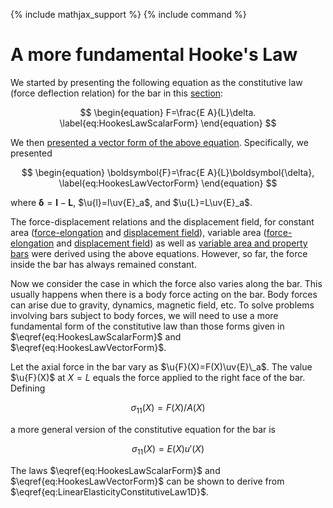 {% include mathjax_support %}
{% include command %}

# A more fundamental Hooke's Law

We started by presenting the following equation as the constitutive law (force deflection relation) for the bar in this [section](./Bars.md): 

$$
\begin{equation}
F=\frac{E A}{L}\delta.
\label{eq:HookesLawScalarForm}
\end{equation}
$$


We then [presented a vector form of the above equation](./VectorFormHookesLaw.md). Specifically, we presented

$$
\begin{equation}
\boldsymbol{F}=\frac{E A}{L}\boldsymbol{\delta},
\label{eq:HookesLawVectorForm}
\end{equation}
$$


where $\boldsymbol{\delta}=\boldsymbol{l}-\boldsymbol{L}$, $\u{l}=l\uv{E}_a$, and $\u{L}=L\uv{E}_a$.

The force-displacement relations and the displacement field, for constant area ([force-elongation](./Bars.md) and [displacement field](./Bars3.md)), variable area ([force-elongation](./Bars4.md) and [displacement field](./Bars5.md)) as well as [variable area and property bars](./Bars6.md)  were derived using the above equations. However, so far, the force inside the bar has always remained constant. 
 
Now we consider the case in which the force also varies along the bar. This usually happens when there is a body force acting on the bar. Body forces can arise due to gravity, dynamics, magnetic field, etc. To solve problems involving bars subject to  body forces, we will need to use a more fundamental form of the constitutive law than those forms given in $\eqref{eq:HookesLawScalarForm}$ and $\eqref{eq:HookesLawVectorForm}$. 


Let the axial force in the bar vary as $\u{F}(X)=F(X)\uv{E}\_a$. The value $\u{F}(X)$ at $X=L$ equals the force applied to the right face of the bar.  Defining 

$$
\begin{equation}
\sigma_{11}(X)=F(X)/A(X)
\label{eq:Stress1DDef}
\end{equation}
$$

a more general version of the constitutive equation for the bar is

$$
\begin{equation}
\sigma_{11}(X)=E(X) u'(X)
\label{eq:LinearElasticityConstitutiveLaw1D}
\end{equation}
$$

The laws $\eqref{eq:HookesLawScalarForm}$ and $\eqref{eq:HookesLawVectorForm}$ can be shown to derive from $\eqref{eq:LinearElasticityConstitutiveLaw1D}$.



